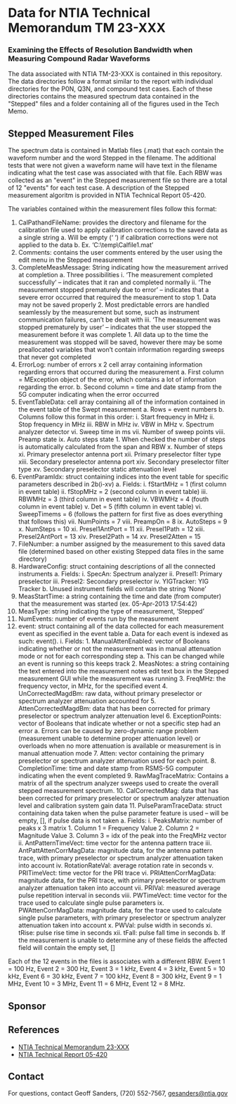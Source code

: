 # Data for NTIA Technical Memorandum TM 23-XXX
### Examining the Effects of Resolution Bandwidth when Measuring Compound Radar Waveforms

The data associated with NTIA TM-23-XXX is contained in this repository. The data directories follow a format similar to the report with individual directories for the P0N, Q3N, and compound test cases. Each of these directories contains the measured spectrum data contained in the "Stepped" files and a folder containing all of the figures used in the Tech Memo. 

## Stepped Measurement Files ##

The spectrum data is contained in Matlab files (.mat) that each contain the waveform number and the word Stepped in the filename. The additional tests that were not given a waveform name will have text in the filename indicating what the test case was associated with that file.
Each RBW was collected as an "event" in the Stepped measurement file so there are a total of 12 "events" for each test case. A description of the Stepped measurement algoritm is provided in NTIA Technical Report 05-420.

The variables contained within the measurement files follow this format:

1.	CalPathandFileName: provides the directory and filename for the calibration file used to apply calibration corrections to the saved data as a single string
	a.	Will be empty (‘ ‘) if calibration corrections were not applied to the data
	b.	Ex. ‘C:\temp\Calfile1.mat’
2.	Comments:  contains the user comments entered by the user using the edit menu in the Stepped measurement
3.	CompleteMeasMessage: String indicating how the measurement arrived at completion
	a.	Three possibilities
	i.	‘The measurement completed successfully’ – indicates that it ran and completed normally
	ii.	‘The measurement stopped prematurely due to error’ – indicates that a severe error occurred that required the measurement to stop
		1.	Data may not be saved properly
		2.	Most predictable errors are handled seamlessly by the measurement but some, such as instrument communication failures, can’t be dealt with
	iii.	‘The measurement was stopped prematurely by user’ – indicates that the user stopped the measurement before it was complete
		1.	All data up to the time the measurement was stopped will be saved, however there may be some preallocated variables that won’t contain information regarding sweeps that never got completed
4.	ErrorLog: number of errors x 2 cell array containing information regarding errors that occurred during the measurement
	a.	First column = MException object of the error, which contains a lot of information regarding the error.
	b.	Second column = time and date stamp from the 5G computer indicating when the error occurred
5.	EventTableData: cell array containing all of the information contained in the event table of the Swept measurement
	a.	Rows = event numbers
	b.	Columns follow this format in this order:
		i.	Start frequency in MHz
		ii.	Stop frequency in MHz
		iii.	RBW in MHz
		iv.	VBW in MHz
		v.	Spectrum analyzer detector
		vi.	Sweep time in ms
		vii.	Number of sweep points
		viii.	Preamp state
		ix.	Auto steps state
			1.	When checked the number of steps is automatically calculated from the span and RBW
		x.	Number of steps
		xi.	Primary preselector antenna port
		xii.	Primary preselector filter type
		xiii.	Secondary preselector antenna port
		xiv.	Secondary preselector filter type
		xv.	Secondary preselector static attenuation level
6.	EventParamIdx: struct containing indices into the event table for specific parameters described in 2b(i-xv)
	a.	Fields:
		i.	fStartMHz = 1 (first column in event table)
		ii.	fStopMHz = 2 (second column in event table)
		iii.	RBWMHz = 3 (third column in event table)
		iv.	VBWMHz = 4 (fouth column in event table)
		v.	Det = 5 (fifth column in event table)
		vi.	SweepTimems = 6 (follows the pattern for first five as does everything that follows this)
		vii.	NumPoints = 7
		viii.	PreampOn = 8
		ix.	AutoSteps = 9
		x.	NumSteps = 10
		xi.	Presel1AntPort = 11
		xii.	Presel1Path = 12
		xiii.	Presel2AntPort = 13
		xiv.	Presel2Path = 14
		xv.	Presel2Atten = 15
7.	FileNumber: a number assigned by the measurement to this saved data file (determined based on other existing Stepped data files in the same directory)
8.	HardwareConfig: struct containing descriptions of all the connected instruments
	a.	Fields:
		i.	SpecAn: Spectrum analyzer
		ii.	Presel1: Primary preselector
		iii.	Presel2: Secondary preselector
		iv.	YIGTracker: YIG Tracker
	b.	Unused instrument fields will contain the string ‘None’
9.	MeasStartTime: a string containing the time and date (from computer) that the measurement was started (ex. 05-Apr-2013 17:54:42)
10.	MeasType: string indicating the type of measurement, ‘Stepped’
11.	NumEvents: number of events run by the measurement
12.	event: struct containing all of the data collected for each measurement event as specified in the event table 
	a.	Data for each event is indexed as such: event(<event number>).<Field Name>
		i.	Fields:
			1.	ManualAttenEnabled: vector of Booleans indicating whether or not the measurement was in manual attenuation mode or not for each corresponding step
				a.	This can be changed while an event is running so this keeps track
			2.	MeasNotes: a string containing the text entered into the measurement notes edit text box in the Stepped measurement GUI while the measurement was running
			3.	FreqMHz: the frequency vector, in MHz, for the specified event
			4.	UnCorrectedMagdBm: raw data, without primary preselector or spectrum analyzer attenuation accounted for
			5.	AttenCorrectedMagdBm: data that has been corrected for primary preselector or spectrum analyzer attenuation level
			6.	ExceptionPoints: vector of Booleans that indicate whether or not a specific step had an error
				a.	Errors can be caused by zero-dynamic range problem (measurement unable to determine proper attenuation level) or overloads when no more attenuation is available or measurement is in manual attenuation mode
			7.	Atten: vector containing the primary preselector or spectrum analyzer attenuation used for each point.
			8.	CompletionTime: time and date stamp from RSMS-5G computer indicating when the event completed
			9.	RawMagTraceMatrix: Contains a matrix of all the spectrum analyzer sweeps used to create the overall stepped measurement spectrum.
			10.	CalCorrectedMag: data that has been corrected for primary preselector or spectrum analyzer attenuation level and calibration system gain data
			11.	PulseParamTraceData: struct containing data taken when the pulse parameter feature is used – will be empty, [],  if pulse data is not taken
				a.	Fields:
					i.	PeaksMatrix: number of peaks x 3 matrix
						1.	Column 1 = Frequency Value
						2.	Column 2 = Magnitude Value
						3.	Column 3 = idx of the peak into the FreqMHz vector
					ii.	AntPatternTimeVect: time vector for the antenna pattern trace
					iii.	AntPattAttenCorrMagData: magnitude data, for the antenna pattern trace, with primary preselector or spectrum analyzer attenuation taken into account
					iv.	RotationRateVal: average rotation rate in seconds
					v.	PRITimeVect: time vector for the PRI trace
					vi.	PRIAttenCorrMagData: magnitude data, for the PRI trace, with primary preselector or spectrum analyzer attenuation taken into account
					vii.	PRIVal: measured average pulse repetition interval in seconds
					viii.	PWTimeVect: time vector for the trace used to calculate single pulse parameters
					ix.	PWAttenCorrMagData: magnitude data, for the trace used to calculate single pulse parameters, with primary preselector or spectrum analyzer attenuation taken into account
					x.	PWVal: pulse width in seconds
					xi.	tRise: pulse rise time in seconds
					xii.	tFall: pulse fall time in seconds
				b.	If the measurement is unable to determine any of these fields the affected field will contain the empty set, []

Each of the 12 events in the files is associates with a different RBW. Event 1 = 100 Hz, Event 2 = 300 Hz, Event 3 = 1 kHz, Event 4 = 3 kHz, Event 5 = 10 kHz, Event 6 = 30 kHz, Event 7 = 100 kHz, Event 8 = 300 kHz, Event 9 = 1 MHz, Event 10 = 3 MHz, Event 11 = 6 MHz, Event 12 = 8 MHz.

## Sponsor

## References ##

* [NTIA Technical Memorandum 23-XXX](<URL>)
* [NTIA Technical Report 05-420](https://its.ntia.gov/umbraco/surface/download/publication?reportNumber=TR-05-420.pdf)

## Contact ##

For questions, contact Geoff Sanders, (720) 552-7567, gesanders@ntia.gov
